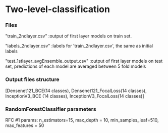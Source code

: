 # Two-level-classification
### Files

  "train_2ndlayer.csv" :output of first layer models on train set. 
  
  "labels_2ndlayer.csv" :labels for 'train_2ndlayer.csv', the same as initial labels
  
  "test_1stlayer_avgEnsemble_output.csv" :output of first layer models on test set, predictions of each model are averaged between 5 fold                                            models

### Output files structure
[Densenet121_BCE(14 classes), Densenet121_FocalLoss(14 classes), InceptionV3_BCE (14 classes), InceptionV3_FocalLoss(14 classes)]


### RandomForestClassifier parameters
RFC #1 params:  n_estimators=15, max_depth = 10, min_samples_leaf=510, max_features = 50
